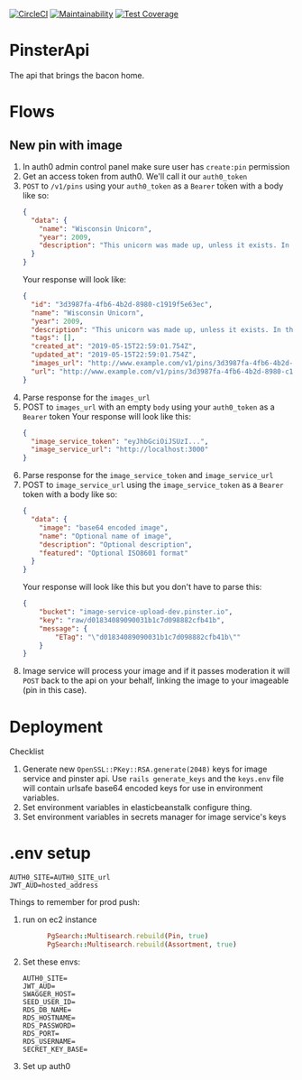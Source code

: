 [![CircleCI](https://circleci.com/gh/IlluminusLimited/PinsterApi.svg?style=shield)](https://circleci.com/gh/IlluminusLimited/PinsterApi)
[![Maintainability](https://api.codeclimate.com/v1/badges/3451509b9dbfecfd7a22/maintainability)](https://codeclimate.com/github/IlluminusLimited/PinsterApi/maintainability)
[![Test Coverage](https://api.codeclimate.com/v1/badges/3451509b9dbfecfd7a22/test_coverage)](https://codeclimate.com/github/IlluminusLimited/PinsterApi/test_coverage)

# PinsterApi

The api that brings the bacon home.


# Flows

## New pin with image

1. In auth0 admin control panel make sure user has `create:pin` permission
1. Get an access token from auth0. We'll call it our `auth0_token`
1. `POST` to `/v1/pins` using your `auth0_token` as a `Bearer` token with a body like so:
    ```json
    {
      "data": {
        "name": "Wisconsin Unicorn",
        "year": 2009,
        "description": "This unicorn was made up, unless it exists. In that case, it is a very cool unicorn.",
      }
    }
    ```
    Your response will look like:
    ```json
    {
      "id": "3d3987fa-4fb6-4b2d-8980-c1919f5e63ec",
      "name": "Wisconsin Unicorn",
      "year": 2009,
      "description": "This unicorn was made up, unless it exists. In that case, it is a very cool unicorn.",
      "tags": [],
      "created_at": "2019-05-15T22:59:01.754Z",
      "updated_at": "2019-05-15T22:59:01.754Z",
      "images_url": "http://www.example.com/v1/pins/3d3987fa-4fb6-4b2d-8980-c1919f5e63ec/images",
      "url": "http://www.example.com/v1/pins/3d3987fa-4fb6-4b2d-8980-c1919f5e63ec"
    }
    ```
1. Parse response for the `images_url`
1. POST to `images_url` with an empty `body` using your `auth0_token` as a `Bearer` token
   Your response will look like this:
   ```json
   {
     "image_service_token": "eyJhbGciOiJSUzI...",
     "image_service_url": "http://localhost:3000"
   }
    ```
1. Parse response for the `image_service_token` and `image_service_url`
1. POST to `image_service_url` using the `image_service_token` as a `Bearer` token with a body like so:
    ```json
    {
      "data": {
        "image": "base64 encoded image",
        "name": "Optional name of image",
        "description": "Optional description",
        "featured": "Optional ISO8601 format"
      }
    }
    ```
    Your response will look like this but you don't have to parse this:
    ```json
    {
        "bucket": "image-service-upload-dev.pinster.io",
        "key": "raw/d01834089090031b1c7d098882cfb41b",
        "message": {
            "ETag": "\"d01834089090031b1c7d098882cfb41b\""
        }
    }
    ```
1. Image service will  process your image and if it passes moderation it will `POST` back to the api
    on your behalf, linking the image to your imageable (pin in this case).

# Deployment

Checklist

1. Generate new `OpenSSL::PKey::RSA.generate(2048)` keys for image service and pinster api.
    Use `rails generate_keys` and the `keys.env` file will contain urlsafe base64 encoded keys
    for use in environment variables.
1. Set environment variables in elasticbeanstalk configure thing.
1. Set environment variables in secrets manager for image service's keys


# .env setup

```dotenv
AUTH0_SITE=AUTH0_SITE_url
JWT_AUD=hosted_address
```


Things to remember for prod push:
1. run on ec2 instance
    ```ruby
          PgSearch::Multisearch.rebuild(Pin, true)
          PgSearch::Multisearch.rebuild(Assortment, true)
    ```

1. Set these envs:
    ```dotenv
    AUTH0_SITE=
    JWT_AUD=
    SWAGGER_HOST=
    SEED_USER_ID=
    RDS_DB_NAME=
    RDS_HOSTNAME=
    RDS_PASSWORD=
    RDS_PORT=
    RDS_USERNAME=
    SECRET_KEY_BASE=
    ```
1. Set up auth0
